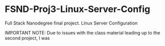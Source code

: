 # FSND-Proj3-Linux-Server-Config
Full Stack Nanodegree final project. Linux Server Configuration

IMPORTANT NOTE: Due to issues with the class material leading up to the second project, I was 

